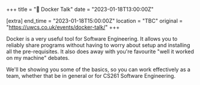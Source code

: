 +++
title = "🎤 Docker Talk"
date = "2023-01-18T13:00:00Z"

[extra]
end_time = "2023-01-18T15:00:00Z"
location = "TBC"
original = "https://uwcs.co.uk/events/docker-talk/"
+++

Docker is a very useful tool for Software Engineering. It allows you to reliably share programs without having to worry about setup and installing all the pre-requisites. It also does away with you're favourite "well it worked on my machine" debates.

We'll be showing you some of the basics, so you can work effectively as a team, whether that be in general or for CS261 Software Engineering.
